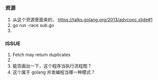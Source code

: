 ### 资源
1. 从这个资源里面来的， https://talks.golang.org/2013/advconc.slide#1
2.  go run -race sub.go
3. 

### ISSUE 
1. Fetch may return duplicates 
2. 
3. 能否画出一下，这个程序当执行流程图？
4. 这个属于 golang 并发编程当哪一种模式？